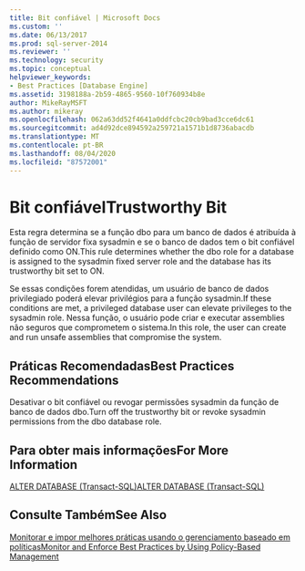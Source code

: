```yaml
---
title: Bit confiável | Microsoft Docs
ms.custom: ''
ms.date: 06/13/2017
ms.prod: sql-server-2014
ms.reviewer: ''
ms.technology: security
ms.topic: conceptual
helpviewer_keywords:
- Best Practices [Database Engine]
ms.assetid: 3198188a-2b59-4865-9560-10f760934b8e
author: MikeRayMSFT
ms.author: mikeray
ms.openlocfilehash: 062a63dd52f4641a0ddfcbc20cb9bad3cce6dc61
ms.sourcegitcommit: ad4d92dce894592a259721a1571b1d8736abacdb
ms.translationtype: MT
ms.contentlocale: pt-BR
ms.lasthandoff: 08/04/2020
ms.locfileid: "87572001"
---
```

# <a name="trustworthy-bit"></a><span data-ttu-id="85362-102">Bit confiável</span><span class="sxs-lookup"><span data-stu-id="85362-102">Trustworthy Bit</span></span>
  <span data-ttu-id="85362-103">Esta regra determina se a função dbo para um banco de dados é atribuída à função de servidor fixa sysadmin e se o banco de dados tem o bit confiável definido como ON.</span><span class="sxs-lookup"><span data-stu-id="85362-103">This rule determines whether the dbo role for a database is assigned to the sysadmin fixed server role and the database has its trustworthy bit set to ON.</span></span>  
  
 <span data-ttu-id="85362-104">Se essas condições forem atendidas, um usuário de banco de dados privilegiado poderá elevar privilégios para a função sysadmin.</span><span class="sxs-lookup"><span data-stu-id="85362-104">If these conditions are met, a privileged database user can elevate privileges to the sysadmin role.</span></span> <span data-ttu-id="85362-105">Nessa função, o usuário pode criar e executar assemblies não seguros que comprometem o sistema.</span><span class="sxs-lookup"><span data-stu-id="85362-105">In this role, the user can create and run unsafe assemblies that compromise the system.</span></span>  
  
## <a name="best-practices-recommendations"></a><span data-ttu-id="85362-106">Práticas Recomendadas</span><span class="sxs-lookup"><span data-stu-id="85362-106">Best Practices Recommendations</span></span>  
 <span data-ttu-id="85362-107">Desativar o bit confiável ou revogar permissões sysadmin da função de banco de dados dbo.</span><span class="sxs-lookup"><span data-stu-id="85362-107">Turn off the trustworthy bit or revoke sysadmin permissions from the dbo database role.</span></span>  
  
## <a name="for-more-information"></a><span data-ttu-id="85362-108">Para obter mais informações</span><span class="sxs-lookup"><span data-stu-id="85362-108">For More Information</span></span>  
 [<span data-ttu-id="85362-109">ALTER DATABASE &#40;Transact-SQL&#41;</span><span class="sxs-lookup"><span data-stu-id="85362-109">ALTER DATABASE &#40;Transact-SQL&#41;</span></span>](/sql/t-sql/statements/alter-database-transact-sql)  
  
## <a name="see-also"></a><span data-ttu-id="85362-110">Consulte Também</span><span class="sxs-lookup"><span data-stu-id="85362-110">See Also</span></span>  
 [<span data-ttu-id="85362-111">Monitorar e impor melhores práticas usando o gerenciamento baseado em políticas</span><span class="sxs-lookup"><span data-stu-id="85362-111">Monitor and Enforce Best Practices by Using Policy-Based Management</span></span>](monitor-and-enforce-best-practices-by-using-policy-based-management.md)  
  
  
